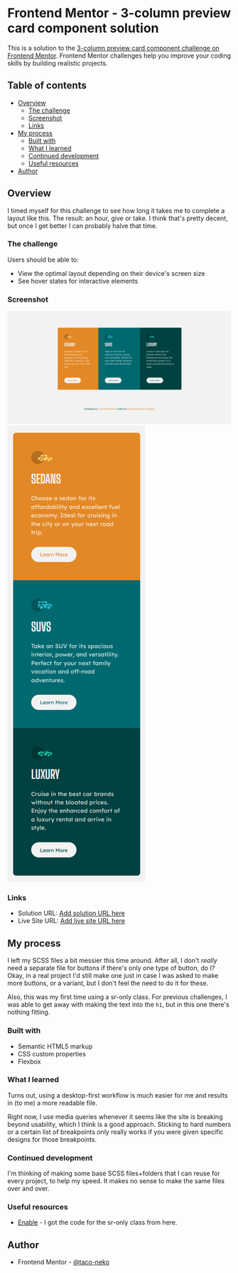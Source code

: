 # Frontend Mentor - 3-column preview card component solution

This is a solution to the [3-column preview card component challenge on Frontend Mentor](https://www.frontendmentor.io/challenges/3column-preview-card-component-pH92eAR2-). Frontend Mentor challenges help you improve your coding skills by building realistic projects. 

## Table of contents

- [Overview](#overview)
  - [The challenge](#the-challenge)
  - [Screenshot](#screenshot)
  - [Links](#links)
- [My process](#my-process)
  - [Built with](#built-with)
  - [What I learned](#what-i-learned)
  - [Continued development](#continued-development)
  - [Useful resources](#useful-resources)
- [Author](#author)

## Overview

I timed myself for this challenge to see how long it takes me to complete a layout like this. The result: an hour, give or take. I think that's pretty decent, but once I get better I can probably halve that time.

### The challenge

Users should be able to:

- View the optimal layout depending on their device's screen size
- See hover states for interactive elements

### Screenshot

![](./images/screenshot-desktop.png)
![](./images/screenshot-mobile.png)

### Links

- Solution URL: [Add solution URL here](https://your-solution-url.com)
- Live Site URL: [Add live site URL here](https://your-live-site-url.com)

## My process

I left my SCSS files a bit messier this time around. After all, I don't *really* need a separate file for buttons if there's only one type of button, do I? Okay, in a real project I'd still make one just in case I was asked to make more buttons, or a variant, but I don't feel the need to do it for these.

Also, this was my first time using a sr-only class. For previous challenges, I was able to get away with making the text into the `h1`, but in this one there's nothing fitting.

### Built with

- Semantic HTML5 markup
- CSS custom properties
- Flexbox

### What I learned

Turns out, using a desktop-first workflow is much easier for me and results in (to me) a more readable file.

Right now, I use media queries whenever it seems like the site is breaking beyond usability, which I think is a good approach. Sticking to hard numbers or a certain list of breakpoints only really works if you were given specific designs for those breakpoints.

### Continued development

I'm thinking of making some base SCSS files+folders that I can reuse for every project, to help my speed. It makes no sense to make the same files over and over.

### Useful resources

- [Enable](https://www.useragentman.com/enable/screen-reader-only-text.php) - I got the code for the sr-only class from here.

## Author

- Frontend Mentor - [@taco-neko](https://www.frontendmentor.io/profile/taco-neko)